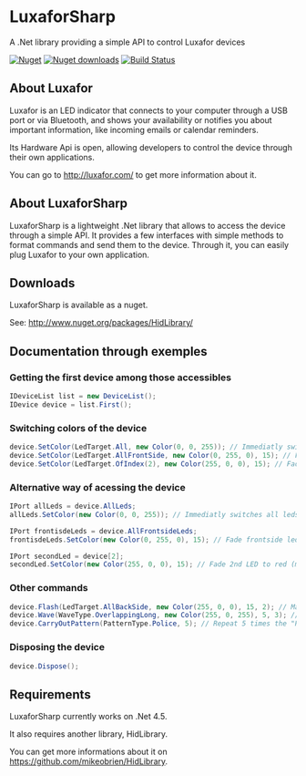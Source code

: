 # LuxaforSharp

A .Net library providing a simple API to control Luxafor devices

[![Nuget](http://img.shields.io/nuget/v/LuxaforSharp.svg?style=flat)](http://www.nuget.org/packages/LuxaforSharp/) 
[![Nuget downloads](http://img.shields.io/nuget/dt/LuxaforSharp.svg?style=flat)](http://www.nuget.org/packages/LuxaforSharp/)
[![Build Status](https://travis-ci.org/Duncan-Idaho/LuxaforSharp.svg?branch=master)](https://travis-ci.org/Duncan-Idaho/LuxaforSharp)

## About Luxafor

Luxafor is an LED indicator that connects to your computer through a USB port 
or via Bluetooth, and shows your availability or notifies you about important 
information, like incoming emails or calendar reminders.

Its Hardware Api is open, allowing developers to control the device through
their own applications.

You can go to http://luxafor.com/ to get more information about it.

## About LuxaforSharp

LuxaforSharp is a lightweight .Net library that allows to access the device
through a simple API. It provides a few interfaces with simple methods to
format commands and send them to the device. Through it, you can easily
plug Luxafor to your own application.

## Downloads

LuxaforSharp is available as a nuget.

See: http://www.nuget.org/packages/HidLibrary/

## Documentation through exemples

### Getting the first device among those accessibles
```c#
IDeviceList list = new DeviceList();
IDevice device = list.First();
```

### Switching colors of the device
```c#
device.SetColor(LedTarget.All, new Color(0, 0, 255)); // Immediatly switches all leds to green
device.SetColor(LedTarget.AllFrontSide, new Color(0, 255, 0), 15); // Fade frontside leds to blue
device.SetColor(LedTarget.OfIndex(2), new Color(255, 0, 0), 15); // Fade 2nd LED to red (middle frontside led)
```

### Alternative way of acessing the device
```c#
IPort allLeds = device.AllLeds;
allLeds.SetColor(new Color(0, 0, 255)); // Immediatly switches all leds to green

IPort frontisdeLeds = device.AllFrontsideLeds;
frontisdeLeds.SetColor(new Color(0, 255, 0), 15); // Fade frontside leds to blue

IPort secondLed = device[2];
secondLed.SetColor(new Color(255, 0, 0), 15); // Fade 2nd LED to red (middle frontside led)
```

### Other commands
```c#
device.Flash(LedTarget.AllBackSide, new Color(255, 0, 0), 15, 2); // Make backside leds blinking twice
device.Wave(WaveType.OverlappingLong, new Color(255, 0, 255), 5, 3); // Send a magenta wave through the device
device.CarryOutPattern(PatternType.Police, 5); // Repeat 5 times the "Police" pattern
```

### Disposing the device
```c#
device.Dispose();
```

## Requirements

LuxaforSharp currently works on .Net 4.5.

It also requires another library, HidLibrary.

You can get more informations about it on https://github.com/mikeobrien/HidLibrary.
